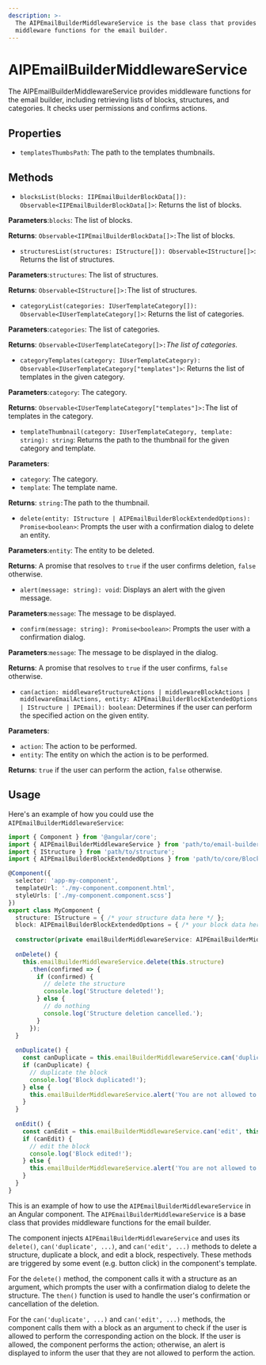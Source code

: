 ```yaml
---
description: >-
  The AIPEmailBuilderMiddlewareService is the base class that provides
  middleware functions for the email builder.
---
```


# AIPEmailBuilderMiddlewareService

The AIPEmailBuilderMiddlewareService provides middleware functions for the email builder, including retrieving lists of blocks, structures, and categories. It checks user permissions and confirms actions.

## Properties

* `templatesThumbsPath`: The path to the templates thumbnails.

## Methods

* `blocksList(blocks: IIPEmailBuilderBlockData[]): Observable<IIPEmailBuilderBlockData[]>`: Returns the list of blocks.

**Parameters**:`blocks`: The list of blocks.

**Returns**: `Observable<IIPEmailBuilderBlockData[]>:`The list of blocks.

* `structuresList(structures: IStructure[]): Observable<IStructure[]>`: Returns the list of structures.

**Parameters**:`structures`: The list of structures.

**Returns**: `Observable<IStructure[]>:`The list of structures.

* `categoryList(categories: IUserTemplateCategory[]): Observable<IUserTemplateCategory[]>`: Returns the list of categories.

**Parameters**:`categories`: The list of categories.

**Returns**: `Observable<IUserTemplateCategory[]>:`_The list of categories._

*   `categoryTemplates(category: IUserTemplateCategory): Observable<IUserTemplateCategory["templates"]>`: Returns the list of templates in the given category.



**Parameters**:`category`: The category.

**Returns**: `Observable<IUserTemplateCategory["templates"]>:`The list of templates in the category.

* `templateThumbnail(category: IUserTemplateCategory, template: string): string`: Returns the path to the thumbnail for the given category and template.

**Parameters**:

* `category`: The category.
* `template`: The template name.

**Returns**: `string:`The path to the thumbnail.

* `delete(entity: IStructure | AIPEmailBuilderBlockExtendedOptions): Promise<boolean>`: Prompts the user with a confirmation dialog to delete an entity.

**Parameters**:`entity`: The entity to be deleted.

**Returns**: A promise that resolves to `true` if the user confirms deletion, `false` otherwise.

* `alert(message: string): void`: Displays an alert with the given message.

**Parameters**:`message`: The message to be displayed.

* `confirm(message: string): Promise<boolean>`: Prompts the user with a confirmation dialog.

**Parameters**:`message`: The message to be displayed in the dialog.

**Returns**: A promise that resolves to `true` if the user confirms, `false` otherwise.

* `can(action: middlewareStructureActions | middlewareBlockActions | middlewareEmailActions, entity: AIPEmailBuilderBlockExtendedOptions | IStructure | IPEmail): boolean`: Determines if the user can perform the specified action on the given entity.

**Parameters**:

* `action`: The action to be performed.
* `entity`: The entity on which the action is to be performed.

**Returns**: `true` if the user can perform the action, `false` otherwise.

## Usage

Here's an example of how you could use the `AIPEmailBuilderMiddlewareService`:

```typescript
import { Component } from '@angular/core';
import { AIPEmailBuilderMiddlewareService } from 'path/to/email-builder-middleware.service';
import { IStructure } from 'path/to/structure';
import { AIPEmailBuilderBlockExtendedOptions } from 'path/to/core/Block';

@Component({
  selector: 'app-my-component',
  templateUrl: './my-component.component.html',
  styleUrls: ['./my-component.component.scss']
})
export class MyComponent {
  structure: IStructure = { /* your structure data here */ };
  block: AIPEmailBuilderBlockExtendedOptions = { /* your block data here */ };
​
  constructor(private emailBuilderMiddlewareService: AIPEmailBuilderMiddlewareService) {}
​
  onDelete() {
    this.emailBuilderMiddlewareService.delete(this.structure)
      .then(confirmed => {
        if (confirmed) {
          // delete the structure
          console.log('Structure deleted!');
        } else {
          // do nothing
          console.log('Structure deletion cancelled.');
        }
      });
  }
​
  onDuplicate() {
    const canDuplicate = this.emailBuilderMiddlewareService.can('duplicate', this.block);
    if (canDuplicate) {
      // duplicate the block
      console.log('Block duplicated!');
    } else {
      this.emailBuilderMiddlewareService.alert('You are not allowed to duplicate this block.');
    }
  }
​
  onEdit() {
    const canEdit = this.emailBuilderMiddlewareService.can('edit', this.block);
    if (canEdit) {
      // edit the block
      console.log('Block edited!');
    } else {
      this.emailBuilderMiddlewareService.alert('You are not allowed to edit this block.');
    }
  }
}
```

This is an example of how to use the `AIPEmailBuilderMiddlewareService` in an Angular component. The `AIPEmailBuilderMiddlewareService` is a base class that provides middleware functions for the email builder.

The component injects `AIPEmailBuilderMiddlewareService` and uses its `delete()`, `can('duplicate', ...)`, and `can('edit', ...)` methods to delete a structure, duplicate a block, and edit a block, respectively. These methods are triggered by some event (e.g. button click) in the component's template.

For the `delete()` method, the component calls it with a structure as an argument, which prompts the user with a confirmation dialog to delete the structure. The `then()` function is used to handle the user's confirmation or cancellation of the deletion.

For the `can('duplicate', ...)` and `can('edit', ...)` methods, the component calls them with a block as an argument to check if the user is allowed to perform the corresponding action on the block. If the user is allowed, the component performs the action; otherwise, an alert is displayed to inform the user that they are not allowed to perform the action.

